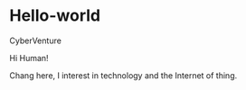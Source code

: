 # Hello-world
CyberVenture

Hi Human!

Chang here, I interest in technology and the Internet of thing.
